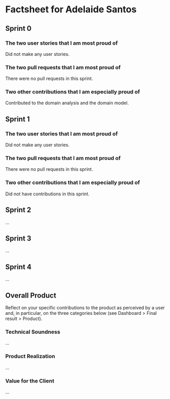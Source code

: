 # Factsheet for Adelaide Santos

## Sprint 0
<!--
Briefly state what you believe were your best contributions to the project during this period. Each of the topics below is mandatory unless otherwise stated. In each of the sections below, it is important that you link to any relevant observable evidence of your work when they exist (e.g., pull requests, specific commits, issues, markdown files) and very briefly explain why you think they are important. State it explicitly when you choose to include an item that you worked on together with other people in the projecy, not forgetting to explain what was your specific role in it.
-->

### The two user stories that I am most proud of

Did not make any user stories.

### The two pull requests that I am most proud of

There were no pull requests in this sprint.

### Two other contributions that I am especially proud of

<!--
This can be anything that you think worked particularly well and benefited the project as whole, from a hard conversation with the PO that worked out very well, to the adoption of a new framework or library. 
-->
Contributed to the domain analysis and the domain model.


## Sprint 1
### The two user stories that I am most proud of

Did not make any user stories.

### The two pull requests that I am most proud of

There were no pull requests in this sprint.

### Two other contributions that I am especially proud of

<!--
This can be anything that you think worked particularly well and benefited the project as whole, from a hard conversation with the PO that worked out very well, to the adoption of a new framework or library. 
-->
Did not have contributions in this sprint.

## Sprint 2

...


## Sprint 3

...


## Sprint 4

...


## Overall Product

Reflect on your specific contributions to the product as perceived by a user and, in particular, on the three categories below (see Dashboard > Final result > Product).


### Technical Soundness

...


### Product Realization

...


### Value for the Client

...
